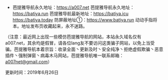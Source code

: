 - 芭提雅导航永久地址：https://a007.net 
芭提雅导航永久地址：https://batiya.run
芭提雅导航最新地址：https://batiya.icu https://batiya.today
防屏蔽地址①：https://www.batiya.run  动动手指将本。地址发布页收藏起来，永不迷路。

（注意：最近网上出现一些模仿芭提雅导航的网站，本站永久域名仅有a007.net，其余均是假冒，请各位lang友不要访问这类骗子网站，以免上当受骗。芭提雅导航本着宗旨：收录全面丶更新及时丶安全纯净丶拒绝虚假欺骗丶恶意插件丶强制弹窗丶病毒木马网站，芭提雅导航唯一联系邮箱：a007net@gmail.com）

更新时间：2019年6月26日
